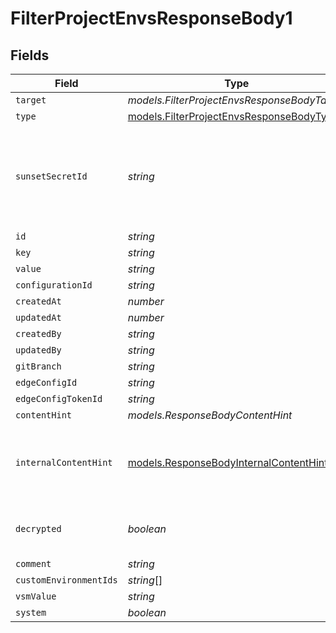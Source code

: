 # FilterProjectEnvsResponseBody1


## Fields

| Field                                                                                      | Type                                                                                       | Required                                                                                   | Description                                                                                |
| ------------------------------------------------------------------------------------------ | ------------------------------------------------------------------------------------------ | ------------------------------------------------------------------------------------------ | ------------------------------------------------------------------------------------------ |
| `target`                                                                                   | *models.FilterProjectEnvsResponseBodyTarget*                                               | :heavy_minus_sign:                                                                         | N/A                                                                                        |
| `type`                                                                                     | [models.FilterProjectEnvsResponseBodyType](../models/filterprojectenvsresponsebodytype.md) | :heavy_minus_sign:                                                                         | N/A                                                                                        |
| `sunsetSecretId`                                                                           | *string*                                                                                   | :heavy_minus_sign:                                                                         | This is used to identiy variables that have been migrated from type secret to sensitive.   |
| `id`                                                                                       | *string*                                                                                   | :heavy_minus_sign:                                                                         | N/A                                                                                        |
| `key`                                                                                      | *string*                                                                                   | :heavy_minus_sign:                                                                         | N/A                                                                                        |
| `value`                                                                                    | *string*                                                                                   | :heavy_minus_sign:                                                                         | N/A                                                                                        |
| `configurationId`                                                                          | *string*                                                                                   | :heavy_minus_sign:                                                                         | N/A                                                                                        |
| `createdAt`                                                                                | *number*                                                                                   | :heavy_minus_sign:                                                                         | N/A                                                                                        |
| `updatedAt`                                                                                | *number*                                                                                   | :heavy_minus_sign:                                                                         | N/A                                                                                        |
| `createdBy`                                                                                | *string*                                                                                   | :heavy_minus_sign:                                                                         | N/A                                                                                        |
| `updatedBy`                                                                                | *string*                                                                                   | :heavy_minus_sign:                                                                         | N/A                                                                                        |
| `gitBranch`                                                                                | *string*                                                                                   | :heavy_minus_sign:                                                                         | N/A                                                                                        |
| `edgeConfigId`                                                                             | *string*                                                                                   | :heavy_minus_sign:                                                                         | N/A                                                                                        |
| `edgeConfigTokenId`                                                                        | *string*                                                                                   | :heavy_minus_sign:                                                                         | N/A                                                                                        |
| `contentHint`                                                                              | *models.ResponseBodyContentHint*                                                           | :heavy_minus_sign:                                                                         | N/A                                                                                        |
| `internalContentHint`                                                                      | [models.ResponseBodyInternalContentHint](../models/responsebodyinternalcontenthint.md)     | :heavy_minus_sign:                                                                         | Similar to `contentHints`, but should not be exposed to the user.                          |
| `decrypted`                                                                                | *boolean*                                                                                  | :heavy_minus_sign:                                                                         | Whether `value` and `vsmValue` are decrypted.                                              |
| `comment`                                                                                  | *string*                                                                                   | :heavy_minus_sign:                                                                         | N/A                                                                                        |
| `customEnvironmentIds`                                                                     | *string*[]                                                                                 | :heavy_minus_sign:                                                                         | N/A                                                                                        |
| `vsmValue`                                                                                 | *string*                                                                                   | :heavy_minus_sign:                                                                         | N/A                                                                                        |
| `system`                                                                                   | *boolean*                                                                                  | :heavy_minus_sign:                                                                         | N/A                                                                                        |